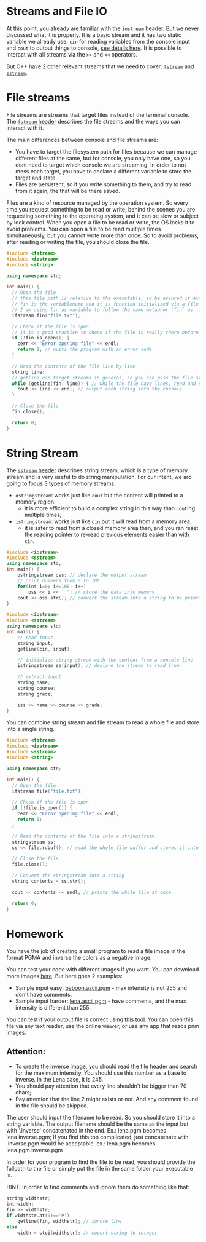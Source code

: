 # Streams and File IO

At this point, you already are familiar with the `iostream` header. But we never discussed what it is properly. It is a basic stream and it has two static variable we already use: `cin` for reading variables from the console input and `cout` to output things to console, [see details here](https://en.cppreference.com/w/cpp/header/iostream). It is possible to interact with all streams via the `>>` and `<<` operators.

But C++ have 2 other relevant streams that we need to cover: [`fstream`](https://en.cppreference.com/w/cpp/header/fstream) and [`sstream`](https://en.cppreference.com/w/cpp/header/sstream).

# File streams

File streams are streams that target files instead of the terminal console. The [`fstream` header](https://en.cppreference.com/w/cpp/header/fstream) describes the file streams and the ways you can interact with it.

The main differences between console and file streams are:
- You have to target the filesystem path for files because we can manage different files at the same, but for console, you only have one, so you dont need to target which console we are streaming. In order to not mess each target, you have to declare a different variable to store the target and state.
- Files are persistent, so if you write something to them, and try to read from it again, the that will be there saved.

Files are a kind of resource managed by the operation system. So every time you request something to be read or write, behind the scenes you are requesting something to the operating system, and it can be slow or subject by lock control. When you open a file to be read or write, the OS locks it to avoid problems. You can open a file to be read multiple times simultaneously, but you cannot write more than once. So to avoid problems, after reading or writing the file, you should close the file.

```c++
#include <fstream>
#include <iostream>
#include <string>

using namespace std;

int main() {
  // Open the file
  // this file path is relative to the executable, so be assured it exists in the same folder the executable is placed
  // fin is the variablename and it is function initialized via a file path to target, but it can be any valid identifier
  // I am using fin as variable to follow the same metaphor `fin` as `file input` as we have with console input `cin`, 
  ifstream fin("file.txt"); 

  // Check if the file is open
  // it is a good practice to check if the file is really there before doing anything
  if (!fin.is_open()) {
    cerr << "Error opening file" << endl;
    return 1; // quits the program with an error code
  }

  // Read the contents of the file line by line
  string line;
  // getline can target streams in general, so you can pass the file stream as a target
  while (getline(fin, line)) { // while the file have lines, read and store the content inside the line variable
    cout << line << endl; // output each string into the console
  }

  // Close the file
  fin.close();

  return 0;
}
```

# String Stream

The [`sstream` header](https://en.cppreference.com/w/cpp/header/sstream) describes string stream, which is a type of memory stream and is very useful to do string manipulation. For our intent, we aro going to focus 3 types of memory streams.

- `ostringstream`: works just like `cout` but the content will printed to a memory region.
  - it is more efficient to build a complex string in this way than `cout`ing multiple times;  
- `istringstream`: works just like `cin` but it will read from a memory area.
  - it is safer to read from a closed memory area than, and you ran reset the reading pointer to re-read previous elements easier than with `cin`.

```c++
#include <iostream>
#include <sstream>
using namespace std;
int main() {
    ostringstream oss; // declare the output stream
    // print numbers from 0 to 100
    for(int i=0; i<=100; i++)
        oss << i << ' '; // store the data into memory
    cout << oss.str(); // convert the stream into a string to be printed all at once
}
```

```c++
#include <iostream>
#include <sstream>
using namespace std;
int main() {
    // read input
    string input;
    getline(cin, input);

    // initialize string stream with the content from a console line
    istringstream ss(input); // declare the stream to read from

    // extract input
    string name;
    string course;
    string grade;

    iss >> name >> course >> grade;
}
```

You can combine string stream and file stream to read a whole file and store into a single string.

```c++
#include <fstream>
#include <iostream>
#include <sstream>
#include <string>

using namespace std;

int main() {
  // Open the file
  ifstream file("file.txt");

  // Check if the file is open
  if (!file.is_open()) {
    cerr << "Error opening file" << endl;
    return 1;
  }

  // Read the contents of the file into a stringstream
  stringstream ss;
  ss << file.rdbuf(); // read the whole file buffer and stores it into a string stream

  // Close the file
  file.close();

  // Convert the stringstream into a string
  string contents = ss.str();

  cout << contents << endl; // prints the whole file at once

  return 0;
}
```

# Homework

You have the job of creating a small program to read a file image in the format PGMA and inverse the colors as a negative image.

You can test your code with different images if you want. You can download more images [here](https://people.sc.fsu.edu/~jburkardt/data/pgma/pgma.html). But here goes 2 examples:

- Sample input easy: [baboon.ascii.pgm](baboon.ascii.pgm) - max intensity is not 255 and don't have comments.
- Sample input harder: [lena.ascii.pgm](lena.ascii.pgm) - have comments, and the max intensity is different than 255.

You can test if your output file is correct using [this tool](https://www.gimp.org/). You can open this file via any text reader, use the online viewer, or use any app that reads pnm images.

## Attention:

- To create the inverse image, you should read the file header and search for the maximum intensity. You should use this number as a base to inverse. In the Lena case, it is 245.
- You should pay attention that every line shouldn't be bigger than 70 chars;
- Pay attention that the line 2 might exists or not. And any comment found in the file should be skipped.

The user should input the filename to be read. So you should store it into a string variable. The output filename should be the same as the input but with '.inverse' concatenated in the end. Ex.: lena.pgm becomes lena.inverse.pgm; If you find this too complicated, just concatenate with .inverse.pgm would be acceptable. ex.: lena.pgm becomes lena.pgm.inverse.pgm

In order for your program to find the file to be read, you should provide the fullpath to the file or simply put the file in the same folder your executable is.

HINT:
In order to find comments and ignore them do something like that:
```c++
string widthstr;
int width;
fin >> widthstr;
if(widthstr.at(0)=='#')
    getline(fin, widthstr); // ignore line
else
    width = stoi(widthstr); // covert string to integer
```